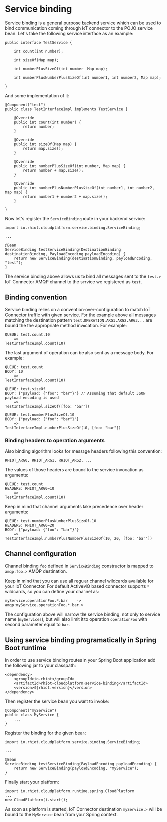 # Service binding

Service binding is a general purpose backend service which can be used to bind communication coming through IoT
connector to the POJO service bean. Let's take the following service interface as an example:

    public interface TestService {

        int count(int number);

        int sizeOf(Map map);

        int numberPlusSizeOf(int number, Map map);

        int numberPlusNumberPlusSizeOf(int number1, int number2, Map map);

    }

And some implementation of it:

    @Component("test")
    public class TestInterfaceImpl implements TestService {

        @Override
        public int count(int number) {
            return number;
        }

        @Override
        public int sizeOf(Map map) {
            return map.size();
        }

        @Override
        public int numberPlusSizeOf(int number, Map map) {
            return number + map.size();
        }

        @Override
        public int numberPlusNumberPlusSizeOf(int number1, int number2, Map map) {
            return number1 + number2 + map.size();
        }

    }

Now let's register the `ServiceBinding` route in your backend service:

    import io.rhiot.cloudplatform.service.binding.ServiceBinding;

    ...

    @Bean
    ServiceBinding testServiceBinding(DestinationBinding destinationBinding, PayloadEncoding payloadEncoding) {
        return new ServiceBinding(destinationBinding, payloadEncoding, "test");
    }

The service binding above allows us to bind all messages sent to the `test.>` IoT Connector AMQP channel to the service
we registered as `test`.

## Binding convention

Service binding relies on a convention-over-configuration to match IoT Connector traffic with given service. For the
example above all messages matching the destination pattern `test.OPERATION.ARG1.ARG2.ARG3...` are bound the the
appropriate method invocation. For example:

    QUEUE: test.count.10
        =>
    TestInterfaceImpl.count(10)

The last argument of operation can be also sent as a message body. For example:

    QUEUE: test.count
    BODY: 10
        =>
    TestInterfaceImpl.count(10)

    QUEUE: test.sizeOf
    BODY: {"payload: {"foo": "bar"}"} // Assuming that default JSON payload encoding is used
        =>
    TestInterfaceImpl.sizeOf([foo: "bar"])

    QUEUE: test.numberPlusSizeOf.10
    BODY: {"payload: {"foo": "bar"}"}
        =>
    TestInterfaceImpl.numberPlusSizeOf(10, [foo: "bar"])

### Binding headers to operation arguments

Also binding algorithm looks for message headers following this convention:

    RHIOT_ARG0, RHIOT_ARG1, RHIOT_ARG2, ...

The values of those headers are bound to the service invocation as arguments:

    QUEUE: test.count
    HEADERS: RHIOT_ARG0=10
        =>
    TestInterfaceImpl.count(10)

Keep in mind that channel arguments take precedence over header arguments:

    QUEUE: test.numberPlusNumberPlusSizeOf.10
    HEADERS: RHIOT_ARG0=20
    BODY: {"payload: {"foo": "bar"}"}
        =>
    TestInterfaceImpl.numberPlusNumberPlusSizeOf(10, 20, [foo: "bar"])

## Channel configuration

Channel binding `foo` defined in `ServiceBinding` constructor is mapped to `amqp:foo.>` AMQP destination.

Keep in mind
that you can use all regular channel wildcards available for your IoT Connector. For default ActiveMQ based connector
supports `*` wildcards, so you can define your channel as:

    myService.operationFoo.*.bar    ->  amqp:myService.operationFoo.*.bar.>

The configuration above will narrow the service binding, not only to service name (`myServices`), but will also limit it to operation
`operationFoo` with second parameter equal to `bar`.

## Using service binding programatically in Spring Boot runtime

In order to use service binding routes in your Spring Boot application add the following jar to your classpath:

	<dependency>
		<groupId>io.rhiot</groupId>
		<artifactId>rhiot-cloudplatform-service-binding</artifactId>
		<version>${rhiot.version}</version>
	</dependency>

Then register the service bean you want to invoke:

    @Component("myService")
    public class MyService {
        ...
    }

Register the binding for the given bean:

    import io.rhiot.cloudplatform.service.binding.ServiceBinding;

    ...

    @Bean
    ServiceBinding testServiceBinding(PayloadEncoding payloadEncoding) {
        return new ServiceBinding(payloadEncoding, "myService");
    }

Finally start your platform:

    import io.rhiot.cloudplatform.runtime.spring.CloudPlatform
    ...
    new CloudPlatform().start();

As soon as platform is started, IoT Connector destination `myService.>` will be bound to the `MyService` bean from your
Spring context.